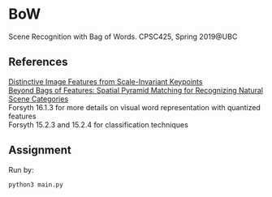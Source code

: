 # BoW
Scene Recognition with Bag of Words. CPSC425, Spring 2019@UBC

## References
[Distinctive Image Features from Scale-Invariant Keypoints](https://www.cs.ubc.ca/~lsigal/425_2018W2/ijcv04.pdf)\
[Beyond Bags of Features: Spatial Pyramid Matching for Recognizing Natural Scene Categories](https://www.di.ens.fr/willow/pdfs/cvpr06b.pdf)\
Forsyth 16.1.3 for more details on visual word representation with quantized features\
Forsyth 15.2.3 and 15.2.4 for classification techniques

## Assignment
Run by:
```
python3 main.py
```

